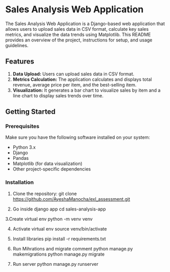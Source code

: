# Sales Analysis Web Application

The Sales Analysis Web Application is a Django-based web application that allows users to upload sales data in CSV format, calculate key sales metrics, and visualize the data trends using Matplotlib. This README provides an overview of the project, instructions for setup, and usage guidelines.

## Features

1. **Data Upload:** Users can upload sales data in CSV format.
2. **Metrics Calculation:** The application calculates and displays total revenue, average price per item, and the best-selling item.
3. **Visualization:** It generates a bar chart to visualize sales by item and a line chart to display sales trends over time.

## Getting Started

### Prerequisites

Make sure you have the following software installed on your system:

- Python 3.x
- Django
- Pandas
- Matplotlib (for data visualization)
- Other project-specific dependencies

### Installation

1. Clone the repository:
   git clone https://github.com/AyeshaManocha/exl_assessment.git
   
3. Go inside django app
   cd sales-analysis-app

3.Create virtual env
   python -m venv venv
   
4. Activate virtual env
   source venv/bin/activate

5. Install libraries
   pip install -r requirements.txt

6. Run Mihrations and migrate comment
   python manage.py makemigrations
   python manage.py migrate

7. Run server
   python manage.py runserver

   
